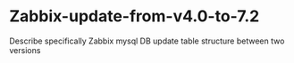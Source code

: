 # Zabbix-update-from-v4.0-to-7.2
Describe specifically Zabbix mysql DB update table structure between two versions
